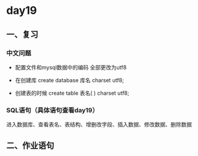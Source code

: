# day19

## 一、复习

### 中文问题

- 配置文件和mysql数据中的编码 全部更改为utf8

- 在创建库 create database 库名 charset utf8;

- 创建表的时候 create table 表名( ) charset utf8;

### SQL语句（具体语句查看day19）

进入数据库、查看表名、表结构、增删改字段、插入数据、修改数据、删除数据



## 二、作业语句

